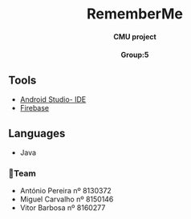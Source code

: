 <h1 align="center">
 RememberMe
</h1>
<h4 align="center">
CMU project
</h4>
<h4 align="center">
Group:5
</h4>

## Tools

- <a href="https://developer.android.com/studio"> Android Studio- IDE</a>
- <a href="https://firebase.google.com/">Firebase</a>

## Languages

- Java

<h3>👦Team</h3>
<ul>
<li> 
António Pereira nº 8130372
</li>
<li> 
Miguel Carvalho nº 8150146
</li>
<li>
Vitor Barbosa nº 8160277
</li>
</ul>
